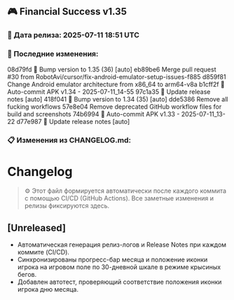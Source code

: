 ## 🎮 Financial Success v1.35

### 📅 Дата релиза: 2025-07-11 18:51 UTC

### 🔄 Последние изменения:
08d79fd 🔖 Bump version to 1.35 (36) [auto]
eb89be6 Merge pull request #30 from RobotAvi/cursor/fix-android-emulator-setup-issues-f885
d859f81 Change Android emulator architecture from x86_64 to arm64-v8a
b1cff2f 📱 Auto-commit APK v1.34 - 2025-07-11_14-55
97c1a35 📝 Update release notes [auto]
418f041 🔖 Bump version to 1.34 (35) [auto]
dde5386 Remove all fucking workflows
57e8e04 Remove deprecated GitHub workflow files for build and screenshots
74b6994 📱 Auto-commit APK v1.33 - 2025-07-11_13-22
d77e987 📝 Update release notes [auto]

### 📋 Изменения из CHANGELOG.md:
# Changelog

> ⚙️ Этот файл формируется автоматически после каждого коммита с помощью CI/CD (GitHub Actions). Все заметные изменения и релизы фиксируются здесь.

## [Unreleased]
- Автоматическая генерация релиз-логов и Release Notes при каждом коммите (CI/CD). 
- Синхронизированы прогресс-бар месяца и положение иконки игрока на игровом поле по 30-дневной шкале в режиме крысиных бегов.
- Добавлен автотест, проверяющий соответствие положения иконки игрока дню месяца. 